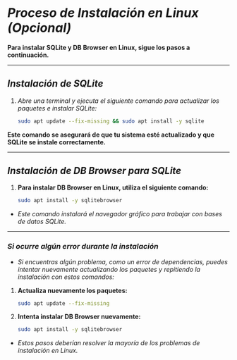 <!-- Autor: Daniel Benjamin Perez Morales -->
<!-- GitHub: https://github.com/D4nitrix13 -->
<!-- GitLab: https://gitlab.com/D4nitrix13 -->
<!-- Correo electrónico: danielperezdev@proton.me -->

# ***Proceso de Instalación en Linux (Opcional)***

**Para instalar SQLite y DB Browser en Linux, sigue los pasos a continuación.**

---

## ***Instalación de SQLite***

1. *Abre una terminal y ejecuta el siguiente comando para actualizar los paquetes e instalar SQLite:*

   ```bash
   sudo apt update --fix-missing && sudo apt install -y sqlite
   ```

**Este comando se asegurará de que tu sistema esté actualizado y que SQLite se instale correctamente.**

---

## ***Instalación de DB Browser para SQLite***

1. **Para instalar DB Browser en Linux, utiliza el siguiente comando:**

   ```bash
   sudo apt install -y sqlitebrowser
   ```

- *Este comando instalará el navegador gráfico para trabajar con bases de datos SQLite.*

---

### ***Si ocurre algún error durante la instalación***

- *Si encuentras algún problema, como un error de dependencias, puedes intentar nuevamente actualizando los paquetes y repitiendo la instalación con estos comandos:*

1. **Actualiza nuevamente los paquetes:**

   ```bash
   sudo apt update --fix-missing
   ```

2. **Intenta instalar DB Browser nuevamente:**

   ```bash
   sudo apt install -y sqlitebrowser
   ```

- *Estos pasos deberían resolver la mayoría de los problemas de instalación en Linux.*
